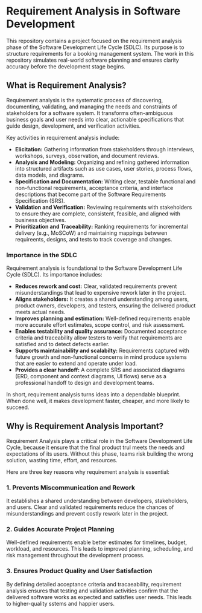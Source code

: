# Requirement Analysis in Software Development

This repository contains a project focused on the requirement analysis phase of the Software Development Life Cycle (SDLC). Its purpose is to structure requirements for a booking management system. The work in this repository simulates real-world software planning and ensures clarity accuracy before the development stage begins.

## What is Requirement Analysis?

Requirement analysis is the systematic process of discovering, documenting, validating, and managing the needs and constraints of stakeholders for a software system. It transforms often-ambiguous business goals and user needs into clear, actionable specifications that guide design, development, and verification activities.

Key activities in requirement analysis include:
- **Elicitation:** Gathering information from stakeholders through interviews, workshops, surveys, observation, and document reviews.
- **Analysis and Modeling:** Organizing and refining gathered information into structured artifacts such as use cases, user stories, process flows, data models, and diagrams.
- **Specification and Documentation:** Writing clear, testable functional and non-functional requirements, acceptance criteria, and interface descriptions that become part of the Software Requirements Specification (SRS).
- **Validation and Verification:** Reviewing requirements with stakeholders to ensure they are complete, consistent, feasible, and aligned with business objectives.
- **Prioritization and Traceability:** Ranking requirements for incremental delivery (e.g., MoSCoW) and maintaining mappings betwwen requireents, designs, and tests to track coverage and changes.

### Importance in the SDLC

Requirement analysis is foundational to the Software Development Life Cycle (SDLC). Its importance includes: 
- **Reduces rework and cost:** Clear, validated requirements prevent misunderstandings that lead to expensive rework later in the project.
- **Aligns stakeholders:** It creates a shared understanding among users, product owners, developers, and testers, ensuring the delivered product meets actual needs.
- **Improves planning and estimation:** Well-defined requirements enable more accurate effort estimates, scope control, and risk assessment.
- **Enables testability and quality assurance:** Documented acceptance criteria and traceability allow testers to verify that requirements are satisfied and to detect defects earlier.
- **Supports maintainability and scalabilty:** Requirements captured with future growth and non-functional concerns in mind produce systems that are easier to extend and operate under load.
- **Provides a clear handoff:** A complete SRS and associated diagrams (ERD, component and context diagrams, UI flows) serve as a professional handoff to design and development teams.

In short, requirement analysis turns ideas into a dependable blueprint. When done well, it makes development faster, cheaper, and more likely to succeed.

## Why is Requirement Analysis Important?

Requirement Analysis plays a critical role in the Software Development Life Cycle, because it ensure that the final product trul meets the needs and expectations of its users. Without this phase, teams risk building the wrong solution, wasting time, effort, and resources.

Here are three key reasons why requirement analysis is essential:

### 1. Prevents Miscommunication and Rework
It establishes a shared understanding between developers, stakeholders, and users. Clear and validated requirements reduce the chances of misunderstandings and prevent costly rework later in the project.

### 2. Guides Accurate Project Planning
Well-defined requirements enable better estimates for timelines, budget, workload, and resources. This leads to improved planning, scheduling, and risk management throughout the development process.

### 3. Ensures Product Quality and User Satisfaction
By defining detailed acceptance criteria and tracaeability, requirement analysis ensures that testing and validation activities confirm that the delivered software works as expected and satisfies user needs. This leads to higher-quality sstems and happier users.
